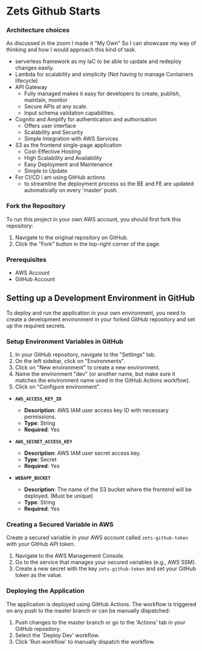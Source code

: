 # Zets Github Starts 

### Architecture choices
As discussed in the zoom I made it "My Own" So I can showcase my way of thinking and how I would approach this kind of task. 
* serverless framework as my IaC to be able to update and redeploy changes easily.
* Lambda for scalability and simplicity (Not having to manage Containers lifecycle)
* API Gateway
  * Fully managed makes it easy for developers to create, publish, maintain, monitor
  * Secure APIs at any scale.
  * Input schema validation capabilities.
* Cognito and Amplify for authentication and authorisation
  * Offers user interface
  * Scalability and Security
  * Simple Integration with AWS Services
* S3 as the frontend single-page application
  * Cost-Effective Hosting
  * High Scalability and Availability
  * Easy Deployment and Maintenance
  * Simple to Update
* For CI/CD i am using GitHub actions
  * to streamline the deployment process so the BE and FE are updated automatically on every 'master' push.

### Fork the Repository
To run this project in your own AWS account, you should first fork this repository:

1. Navigate to the original repository on GitHub.
2. Click the "Fork" button in the top-right corner of the page.

### Prerequisites
- AWS Account
- GitHub Account

## Setting up a Development Environment in GitHub

To deploy and run the application in your own environment, you need to create a development environment in your forked GitHub repository and set up the required secrets.

### Setup Environment Variables in GitHub
1. In your GitHub repository, navigate to the "Settings" tab.
2. On the left sidebar, click on "Environments".
3. Click on "New environment" to create a new environment.
4. Name the environment "dev" (or another name, but make sure it matches the environment name used in the GitHub Actions workflow).
5. Click on "Configure environment".

- **`AWS_ACCESS_KEY_ID`**
    - **Description**: AWS IAM user access key ID with necessary permissions.
    - **Type**: String
    - **Required**: Yes

- **`AWS_SECRET_ACCESS_KEY`**
    - **Description**: AWS IAM user secret access key.
    - **Type**: Secret
    - **Required**: Yes

- **`WEBAPP_BUCKET`**
    - **Description**: The name of the S3 bucket where the frontend will be deployed. (Must be unique)
    - **Type**: String
    - **Required**: Yes

### Creating a Secured Variable in AWS
Create a secured variable in your AWS account called `zets-github-token` with your GitHub API token.

1. Navigate to the AWS Management Console.
2. Go to the service that manages your secured variables (e.g., AWS SSM).
3. Create a new secret with the key `zets-github-token` and set your GitHub token as the value.

### Deploying the Application
The application is deployed using GitHub Actions. The workflow is triggered on any push to the master branch or can be manually dispatched:

1. Push changes to the master branch or go to the 'Actions' tab in your GitHub repository.
2. Select the 'Deploy Dev' workflow.
3. Click 'Run workflow' to manually dispatch the workflow.